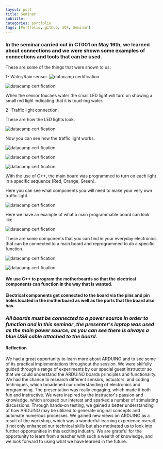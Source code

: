 ```yaml
---
layout: post
title: Seminar
subtitle:
categories: portfolio
tags: [Portfolio, github, IOT, Seminar]
---
```

### In the seminar carried out in CT001 on May 16th, we learned about connections and we were shown some examples of connections and tools that can be used.

These are some of the things that were shown to us:

1- Water/Rain sensor.
![datacamp certification](/assets/images/banners/seminar/9.jpg)

![datacamp certification](/assets/images/banners/seminar/1.jpg)

When the sensor touches water the small LED light will turn on showing a small red light indicating that it is touching water.

2- Traffic light connection.

These are how the LED lights look.

![datacamp certification](/assets/images/banners/seminar/2.jpg)

Now you can see how the traffic light works.

![datacamp certification](/assets/images/banners/seminar/3.jpg)

![datacamp certification](/assets/images/banners/seminar/4.jpg)

![datacamp certification](/assets/images/banners/seminar/5.jpg)

With the use of C++, the main board was programmed to turn on each light in a specific sequence (Red, Orange, Green).


Here you can see what components you will need to make your very own traffic light.

![datacamp certification](/assets/images/banners/seminar/8.jpg)


Here we have an example of what a main programmable board can look like.

![datacamp certification](/assets/images/banners/seminar/7.jpg)


These are some components that you can find in your everyday electronics that can be connected to a main board and reprogrammed to do a specific function. 

![datacamp certification](/assets/images/banners/seminar/6.jpg)

![datacamp certification](/assets/images/banners/seminar/10.jpg)

#### We use C++ to program the motherboards so that the electrical components can function in the way that is wanted.

#### Electrical components get connected to the board via the pins and pin holes located in the motherboard as well as the ports that the board also has.

### *All boards must be connected to a power source in order to function and in this seminar ,the presenter's laptop was used as the main power source, as you can see there is always a blue USB cable attached to the board.*

#### Reflection

We had a great opportunity to learn more about ARDUINO and to see some of its practical implementations throughout the session. We were skilfully guided through a range of experiments by our special guest instructor so that we could understand the ARDUINO boards principles and functionality. We had the chance to research different sensors, actuators, and coding techniques, which broadened our understanding of electronics and programming.
The presentation was really engaging, which made it both fun and instructive. We were inspired by the instructor's passion and knowledge, which aroused our interest and sparked a number of stimulating discussions. Through hands-on testing, we gained a better understanding of how ARDUINO may be utilized to generate original concepts and automate numerous processes.
We gained new views on ARDUINO as a result of the workshop, which was a wonderful learning experience overall. It not only enhanced our technical skills but also motivated us to look into further opportunities in this exciting industry. We are grateful for the opportunity to learn from a teacher with such a wealth of knowledge, and we look forward to using what we have learned in the future.



